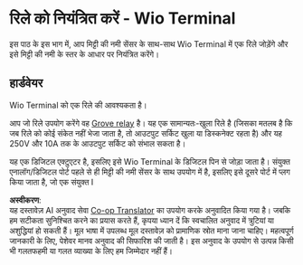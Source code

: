 <!--
CO_OP_TRANSLATOR_METADATA:
{
  "original_hash": "f3c5d8afa2ef6a0b425ef8ff20615cb4",
  "translation_date": "2025-08-25T16:52:10+00:00",
  "source_file": "2-farm/lessons/3-automated-plant-watering/wio-terminal-relay.md",
  "language_code": "hi"
}
-->
# रिले को नियंत्रित करें - Wio Terminal

इस पाठ के इस भाग में, आप मिट्टी की नमी सेंसर के साथ-साथ Wio Terminal में एक रिले जोड़ेंगे और इसे मिट्टी की नमी के स्तर के आधार पर नियंत्रित करेंगे।

## हार्डवेयर

Wio Terminal को एक रिले की आवश्यकता है।

आप जो रिले उपयोग करेंगे वह [Grove relay](https://www.seeedstudio.com/Grove-Relay.html) है। यह एक सामान्यतः-खुला रिले है (जिसका मतलब है कि जब रिले को कोई संकेत नहीं भेजा जाता है, तो आउटपुट सर्किट खुला या डिस्कनेक्ट रहता है) और यह 250V और 10A तक के आउटपुट सर्किट को संभाल सकता है।

यह एक डिजिटल एक्टुएटर है, इसलिए इसे Wio Terminal के डिजिटल पिन से जोड़ा जाता है। संयुक्त एनालॉग/डिजिटल पोर्ट पहले से ही मिट्टी की नमी सेंसर के साथ उपयोग में है, इसलिए इसे दूसरे पोर्ट में प्लग किया जाता है, जो एक संयुक्त I

**अस्वीकरण**:  
यह दस्तावेज़ AI अनुवाद सेवा [Co-op Translator](https://github.com/Azure/co-op-translator) का उपयोग करके अनुवादित किया गया है। जबकि हम सटीकता सुनिश्चित करने का प्रयास करते हैं, कृपया ध्यान दें कि स्वचालित अनुवाद में त्रुटियां या अशुद्धियां हो सकती हैं। मूल भाषा में उपलब्ध मूल दस्तावेज़ को प्रामाणिक स्रोत माना जाना चाहिए। महत्वपूर्ण जानकारी के लिए, पेशेवर मानव अनुवाद की सिफारिश की जाती है। इस अनुवाद के उपयोग से उत्पन्न किसी भी गलतफहमी या गलत व्याख्या के लिए हम जिम्मेदार नहीं हैं।